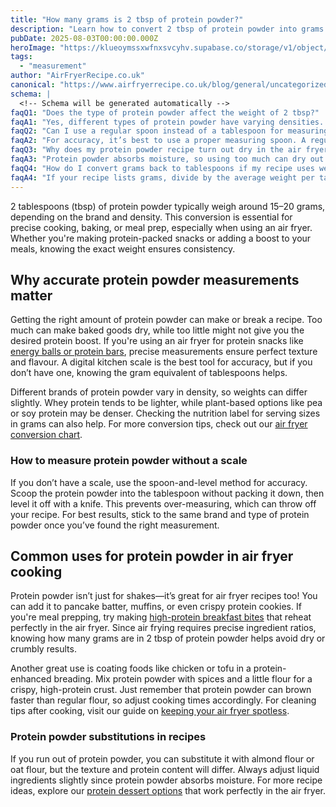 ```yaml
---
title: "How many grams is 2 tbsp of protein powder?"
description: "Learn how to convert 2 tbsp of protein powder into grams for precise cooking and baking. Get accurate measurements every time!"
pubDate: 2025-08-03T00:00:00.000Z
heroImage: "https://klueoymssxwfnxsvcyhv.supabase.co/storage/v1/object/public/Shmucket/how-many-grams-is-2-tbsp-protein-powder.webp"
tags:
  - "measurement"
author: "AirFryerRecipe.co.uk"
canonical: "https://www.airfryerrecipe.co.uk/blog/general/uncategorized/how-many-grams-is-2-tbsp-protein-powder"
schema: |
  <!-- Schema will be generated automatically -->
faqQ1: "Does the type of protein powder affect the weight of 2 tbsp?"
faqA1: "Yes, different types of protein powder have varying densities. Whey protein is usually lighter (around 15g per 2 tbsp), while plant-based options like pea protein can be denser (up to 20g per 2 tbsp). Always check the label for precise measurements."
faqQ2: "Can I use a regular spoon instead of a tablespoon for measuring?"
faqA2: "For accuracy, it’s best to use a proper measuring spoon. A regular eating spoon can vary in size, leading to inconsistent measurements. If you don’t have one, level off the powder with a knife for a closer estimate."
faqQ3: "Why does my protein powder recipe turn out dry in the air fryer?"
faqA3: "Protein powder absorbs moisture, so using too much can dry out baked goods. Stick to the recommended grams (15–20g per 2 tbsp) and consider adding a bit more liquid or fat (like yogurt or oil) to balance the texture."
faqQ4: "How do I convert grams back to tablespoons if my recipe uses weight?"
faqA4: "If your recipe lists grams, divide by the average weight per tablespoon (7.5–10g per tbsp). For example, 20g would be roughly 2 tbsp. Keep in mind that scoop sizes and powder density can slightly alter this ratio."
---
```

<p>2 tablespoons (tbsp) of protein powder typically weigh around 15–20 grams, depending on the brand and density. This conversion is essential for precise cooking, baking, or meal prep, especially when using an air fryer. Whether you're making protein-packed snacks or adding a boost to your meals, knowing the exact weight ensures consistency.</p>  

<h2>Why accurate protein powder measurements matter</h2>  
<p>Getting the right amount of protein powder can make or break a recipe. Too much can make baked goods dry, while too little might not give you the desired protein boost. If you're using an air fryer for protein snacks like <a href=https://www.airfryerrecipe.co.uk/recipes>energy balls or protein bars</a>, precise measurements ensure perfect texture and flavour. A digital kitchen scale is the best tool for accuracy, but if you don’t have one, knowing the gram equivalent of tablespoons helps.</p>  

<p>Different brands of protein powder vary in density, so weights can differ slightly. Whey protein tends to be lighter, while plant-based options like pea or soy protein may be denser. Checking the nutrition label for serving sizes in grams can also help. For more conversion tips, check out our <a href=https://www.airfryerrecipe.co.uk/air-fryer-conversion-chart>air fryer conversion chart</a>.</p>  

<h3>How to measure protein powder without a scale</h3>  
<p>If you don’t have a scale, use the spoon-and-level method for accuracy. Scoop the protein powder into the tablespoon without packing it down, then level it off with a knife. This prevents over-measuring, which can throw off your recipe. For best results, stick to the same brand and type of protein powder once you’ve found the right measurement.</p>  

<h2>Common uses for protein powder in air fryer cooking</h2>  
<p>Protein powder isn’t just for shakes—it’s great for air fryer recipes too! You can add it to pancake batter, muffins, or even crispy protein cookies. If you're meal prepping, try making <a href=https://www.airfryerrecipe.co.uk/recipe-category/breakfast>high-protein breakfast bites</a> that reheat perfectly in the air fryer. Since air frying requires precise ingredient ratios, knowing how many grams are in 2 tbsp of protein powder helps avoid dry or crumbly results.</p>  

<p>Another great use is coating foods like chicken or tofu in a protein-enhanced breading. Mix protein powder with spices and a little flour for a crispy, high-protein crust. Just remember that protein powder can brown faster than regular flour, so adjust cooking times accordingly. For cleaning tips after cooking, visit our guide on <a href=https://www.airfryerrecipe.co.uk/air-fryer-cleaner>keeping your air fryer spotless</a>.</p>  

<h3>Protein powder substitutions in recipes</h3>  
<p>If you run out of protein powder, you can substitute it with almond flour or oat flour, but the texture and protein content will differ. Always adjust liquid ingredients slightly since protein powder absorbs moisture. For more recipe ideas, explore our <a href=https://www.airfryerrecipe.co.uk/recipe-category/dessert>protein dessert options</a> that work perfectly in the air fryer.</p>
